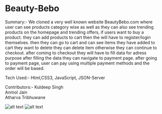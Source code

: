 # Beauty-Bebo




Summary:-  We cloned a very well known website BeautyBebo.com where user can see products category wise as well as
           they can also see trending products on the homepage and trending offers, if users want to buy a product.
           they can add products to cart then the will have to register/login themselves. then they can go to cart
           and can see items they have added to cart they want to delete they can delete item otherwise they can continue to checkout.
           after coming to checkout they will have to fill data for adress purpose after filling the data they can navigate to payment page.
           after going to payment page, user can pay using multiple payment methods and the order will be based.



Tech Used:- Html,CSS3, JavaScript, JSON-Server





Contributors:- Kuldeep Singh <br>
	       Anmol Jain<br>
	       Atharva Tribhuwane  
	       
![alt text](https://i.ibb.co/z6ScjVP/screencapture-harmonious-taiyaki-a9ee8e-netlify-app-2022-04-11-20-15-46.png)
![alt text](https://i.ibb.co/WfZKvw2/screencapture-harmonious-taiyaki-a9ee8e-netlify-app-pages-hair-html-2022-04-11-20-16-22.png)

